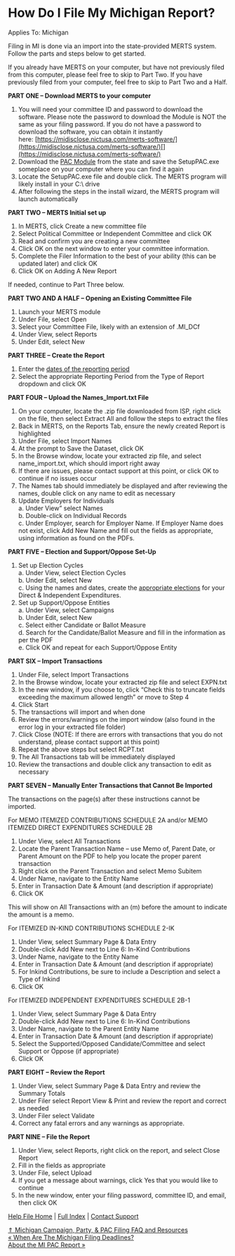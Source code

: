  How Do I File My Michigan Report?
==========

Applies To: Michigan

Filing in MI is done via an import into the state-provided MERTS system. Follow the parts and steps below to get started.

If you already have MERTS on your computer, but have not previously filed from this computer, please feel free to skip to Part Two. If you have previously filed from your computer, feel free to skip to Part Two and a Half.

**PART ONE – Download MERTS to your computer**

1. You will need your committee ID and password to download the software. Please note the password to download the Module is NOT the same as your filing password. If you do not have a password to download the software, you can obtain it instantly here: [https://midisclose.nictusa.com/merts-software/](https://midisclose.nictusa.com/merts-software/)[](https://midisclose.nictusa.com/merts-software/)
2. Download the [PAC Module](https://mertsplus.com/software.html) from the state and save the SetupPAC.exe someplace on your computer where you can find it again
3. Locate the SetupPAC.exe file and double click. The MERTS program will likely install in your C:\\ drive
4. After following the steps in the install wizard, the MERTS program will launch automatically

**PART TWO – MERTS Initial set up**

1. In MERTS, click Create a new committee file
2. Select Political Committee or Independent Committee and click OK
3. Read and confirm you are creating a new committee
4. Click OK on the next window to enter your committee information.
5. Complete the Filer Information to the best of your ability (this can be updated later) and click OK
6. Click OK on Adding A New Report

If needed, continue to Part Three below.

**PART TWO AND A HALF – Opening an Existing Committee File**

1. Launch your MERTS module
2. Under File, select Open
3. Select your Committee File, likely with an extension of .MI\_DCf
4. Under View, select Reports
5. Under Edit, select New

**PART THREE – Create the Report**

1. Enter the [dates of the reporting period](https://www.michigan.gov/documents/sos/CFR_Quick_Dates_513001_7.pdf)
2. Select the appropriate Reporting Period from the Type of Report dropdown and click OK

**PART FOUR – Upload the Names\_Import.txt File**

1. On your computer, locate the .zip file downloaded from ISP, right click on the file, then select Extract All and follow the steps to extract the files
2. Back in MERTS, on the Reports Tab, ensure the newly created Report is highlighted
3. Under File, select Import Names
4. At the prompt to Save the Dataset, click OK
5. In the Browse window, locate your extracted zip file, and select name\_import.txt, which should import right away
6. If there are issues, please contact support at this point, or click OK to continue if no issues occur
7. The Names tab should immediately be displayed and after reviewing the names, double click on any name to edit as necessary
8. Update Employers for Individuals  
    a. Under View” select Names  
    b. Double-click on Individual Records  
    c. Under Employer, search for Employer Name. If Employer Name does not exist, click Add New Name and fill out the fields as appropriate, using information as found on the PDFs.

 **PART FIVE – Election and Support/Oppose Set-Up**

1. Set up Election Cycles  
    a. Under View, select Election Cycles  
    b. Under Edit, select New  
    c. Using the names and dates, create the [appropriate elections](https://mertsplus.com/mertsuserguide/index.php?n=MANUALS.ElectionCycles) for your Direct & Independent Expenditures.
2. Set up Support/Oppose Entities  
   a. Under View, select Campaigns  
   b. Under Edit, select New  
   c. Select either Candidate or Ballot Measure  
   d. Search for the Candidate/Ballot Measure and fill in the information as per the PDF  
   e. Click OK and repeat for each Support/Oppose Entity

 **PART SIX – Import Transactions**

1. Under File, select Import Transactions
2. In the Browse window, locate your extracted zip file and select EXPN.txt
3. In the new window, if you choose to, click “Check this to truncate fields exceeding the maximum allowed length” or move to Step 4
4. Click Start
5. The transactions will import and when done
6. Review the errors/warnings on the import window (also found in the error log in your extracted file folder)
7. Click Close (NOTE: If there are errors with transactions that you do not understand, please contact support at this point)
8. Repeat the above steps but select RCPT.txt
9. The All Transactions tab will be immediately displayed
10. Review the transactions and double click any transaction to edit as necessary

**PART SEVEN – Manually Enter Transactions that Cannot Be Imported**

The transactions on the page(s) after these instructions cannot be imported.

For MEMO ITEMIZED CONTRIBUTIONS SCHEDULE 2A and/or MEMO ITEMIZED DIRECT EXPENDITURES SCHEDULE 2B

1. Under View, select All Transactions
2. Locate the Parent Transaction Name – use Memo of, Parent Date, or Parent Amount on the PDF to help you locate the proper parent transaction
3. Right click on the Parent Transaction and select Memo Subitem
4. Under Name, navigate to the Entity Name
5. Enter in Transaction Date & Amount (and description if appropriate)
6. Click OK

This will show on All Transactions with an (m) before the amount to indicate the amount is a memo.

For ITEMIZED IN-KIND CONTRIBUTIONS SCHEDULE 2-IK

1. Under View, select Summary Page & Data Entry
2. Double-click Add New next to Line 6: In-Kind Contributions
3. Under Name, navigate to the Entity Name
4. Enter in Transaction Date & Amount (and description if appropriate)
5. For Inkind Contributions, be sure to include a Description and select a Type of Inkind
6. Click OK

For ITEMIZED INDEPENDENT EXPENDITURES SCHEDULE 2B-1

1. Under View, select Summary Page & Data Entry
2. Double-click Add New next to Line 6: In-Kind Contributions
3. Under Name, navigate to the Parent Entity Name
4. Enter in Transaction Date & Amount (and description if appropriate)
5. Select the Supported/Opposed Candidate/Committee and select Support or Oppose (if appropriate)
6. Click OK

**PART EIGHT – Review the Report**

1. Under View, select Summary Page & Data Entry and review the Summary Totals
2. Under Filer select Report View & Print and review the report and correct as needed
3. Under Filer select Validate
4. Correct any fatal errors and any warnings as appropriate.

**PART NINE – File the Report**

1. Under View, select Reports, right click on the report, and select Close Report
2. Fill in the fields as appropriate
3. Under File, select Upload
4. If you get a message about warnings, click Yes that you would like to continue
5. In the new window, enter your filing password, committee ID, and email, then click OK

[Help File Home](/help/) | [Full Index](/Help-File-Directory/) | [Contact Support](mailto:support@ISPolitical.com)

[⇑ Michigan Campaign, Party, & PAC Filing FAQ and Resources](/Michigan-Campaign-Party-PAC-Filing-FAQ-and-Resources)  
[« When Are The Michigan Filing Deadlines?](/When-Are-The-Michigan-Filing-Deadlines)  
[About the MI PAC Report »](/About-the-MI-PAC-Report)